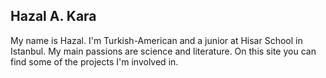## Hazal A. Kara

My name is Hazal. I'm Turkish-American and a junior at Hisar School in Istanbul. My main passions are science and literature. On this site you can find some of the projects I'm involved in. 
